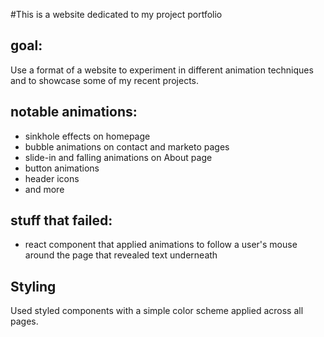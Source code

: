 #This is a website dedicated to my project portfolio
## goal:
Use a format of a website to experiment in different animation techniques and to showcase some of my recent projects.

## notable animations:
- sinkhole effects on homepage
- bubble animations on contact and marketo pages
- slide-in and falling animations on About page
- button animations
- header icons 
- and more

## stuff that failed:
- react component that applied animations to follow a user's mouse around the page that revealed text underneath

## Styling
Used styled components with a simple color scheme applied across all pages. 